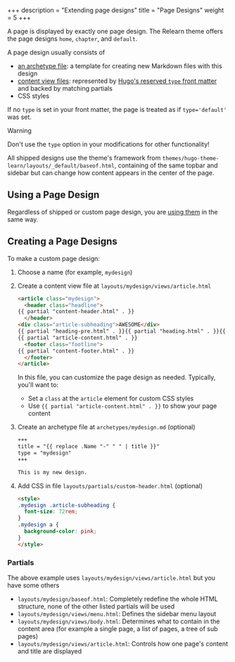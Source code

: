 +++
description = "Extending page designs"
title = "Page Designs"
weight = 5
+++

A page is displayed by exactly one page design. The Relearn theme offers the page designs `home`, `chapter`, and `default`.

A page design usually consists of

- [an archetype file](https://gohugo.io/content-management/archetypes/): a template for creating new Markdown files with this design
- [content view files](https://gohugo.io/templates/types/#content-view): represented by [Hugo's reserved `type` front matter](https://gohugo.io/content-management/front-matter/#type) and backed by matching partials
- CSS styles

If no `type` is set in your front matter, the page is treated as if `type='default'` was set.

> [!warning]
> Don't use the `type` option in your modifications for other functionality!

All shipped designs use the theme's framework from `themes/hugo-theme-learn/layouts/_default/baseof.html`, containing of the same topbar and sidebar but can change how content appears in the center of the page.

## Using a Page Design

Regardless of shipped or custom page design, you are [using them](authoring/designs) in the same way.

## Creating a Page Designs

To make a custom page design:

1. Choose a name (for example, `mydesign`)
2. Create a content view file at `layouts/mydesign/views/article.html`

    ````html {title="layouts/mydesign/views/article.html"}
    <article class="mydesign">
      <header class="headline">
    {{ partial "content-header.html" . }}
      </header>
    <div class="article-subheading">AWESOME</div>
    {{ partial "heading-pre.html" . }}{{ partial "heading.html" . }}{{ partial "heading-post.html" . }}
    {{ partial "article-content.html" . }}
      <footer class="footline">
    {{ partial "content-footer.html" . }}
      </footer>
    </article>
    ````

    In this file, you can customize the page design as needed. Typically, you'll want to:

    - Set a `class` at the `article` element for custom CSS styles
    - Use `{{ partial "article-content.html" . }}` to show your page content

3. Create an archetype file at `archetypes/mydesign.md` (optional)

    ````html {title="archetypes/mydesign.md"}
    +++
    title = "{{ replace .Name "-" " " | title }}"
    type = "mydesign"
    +++

    This is my new design.
    ````

4. Add CSS in file `layouts/partials/custom-header.html` (optional)

    ````html {title="layouts/partials/custom-header.html"}
    <style>
    .mydesign .article-subheading {
      font-size: 72rem;
    }
    .mydesign a {
      background-color: pink;
    }
    </style>
    ````

### Partials

The above example uses `layouts/mydesign/views/article.html` but you have some others

- `layouts/mydesign/baseof.html`: Completely redefine the whole HTML structure, none of the other listed partials will be used
- `layouts/mydesign/views/menu.html`: Defines the sidebar menu layout
- `layouts/mydesign/views/body.html`: Determines what to contain in the content area (for example a single page, a list of pages, a tree of sub pages)
- `layouts/mydesign/views/article.html`: Controls how one page's content and title are displayed

